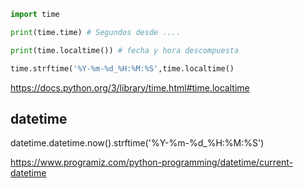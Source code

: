 

```python
import time

print(time.time) # Segundos desde ....

print(time.localtime()) # fecha y hora descompuesta

time.strftime('%Y-%m-%d_%H:%M:%S',time.localtime()

```

https://docs.python.org/3/library/time.html#time.localtime




## datetime


datetime.datetime.now().strftime('%Y-%m-%d_%H:%M:%S')

https://www.programiz.com/python-programming/datetime/current-datetime